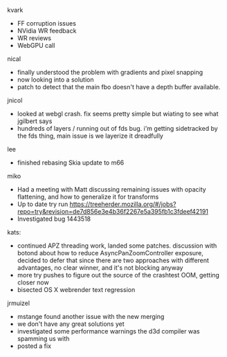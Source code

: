 kvark
* FF corruption issues
* NVidia WR feedback
* WR reviews
* WebGPU call



nical
* finally understood the problem with gradients and pixel snapping
* now looking into a solution
* patch to detect that the main fbo doesn't have a depth buffer available.



jnicol
* looked at webgl crash. fix seems pretty simple but wiating to see what jgilbert says
* hundreds of layers / running out of fds bug. i'm getting sidetracked by the fds thing, main issue is we layerize it dreadfully



lee
* finished rebasing Skia update to m66



miko
* Had a meeting with Matt discussing remaining issues with opacity flattening, and how to generalize it for transforms
* Up to date try run https://treeherder.mozilla.org/#/jobs?repo=try&revision=de7d856e3e4b36f2267e5a395fb1c3fdeef42191
* Investigated bug 1443518



kats:
* continued APZ threading work, landed some patches. discussion with botond about how to reduce AsyncPanZoomController exposure, decided to defer that since there are two approaches with different advantages, no clear winner, and it's not blocking anyway
* more try pushes to figure out the source of the crashtest OOM, getting closer now
* bisected OS X webrender text regression



jrmuizel
* mstange found another issue with the new merging 
* we don't have any great solutions yet
* investigated some performance warnings the d3d compiler was spamming us with
* posted a fix



